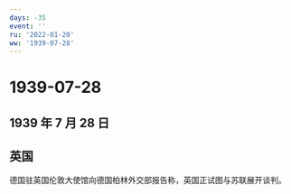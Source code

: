 ```yaml
---
days: -35
event: ''
ru: '2022-01-20'
ww: '1939-07-28'
---
```


# 1939-07-28

## 1939 年 7 月 28 日

## 英国

德国驻英国伦敦大使馆向德国柏林外交部报告称，英国正试图与苏联展开谈判。